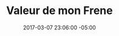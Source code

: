 ---
title: Valeur de mon Frene
date: 2017-03-07 23:06:00 -05:00
permalink: "valeur-de-mon-frene"
slider:
- image: "uploads/table-overlay-9939a3.jpg"
  icone_image: "uploads/valeur-de-mon-frene.png"
  description: "## **Valeur de mon frêne**\nTOUT **FRÊNE** POSSÈDE UNE **VALEUR**.
 LA CONNAÎTRE EST LA PREMIÈRE VICTOIRE FACE À L’AGRILE DU FRÊNE."
sections:
- engagement: ''
- titre: NOTRE MISSION
  description: Une expertise basée sur des technologies d’analyses spatiales et le cloud de dernière génération pour simplifier et bonifier l’accès à des décisions précises et économiques. La collecte et l’utilisation des données en temps réel.
  technologie: ''
- titre: NOtRE VISION
  benefices: 
  - titre: VILLE AVEC LA PRÉSENCE AGRILE DU FRÊNE
    description: Prendre le contrôle des foyers d’infestation et du bois résiduel en offrant aux intervenants les services fonctionnels et les solutions précises pour chaque activité.
  - titre: VILLE SANS LA PRÉSENCE AGRILE DU FRÊNE
    description: Localiser, documenter la population de frênes de l’ensemble du territoire  pour mieux outiller les propriétaires et maîtriser rapidement le premier foyer d’infestation. 
  - titre: NOTRE MOTIVATION
    description: Donner à chaque frêne l’intelligence pour signaler rapidement la présence de l’insecte, tout propriétaire serait à mesure d’être un acteur crédible à l’utilisation des solutions qui empêchent l’augmentation de la population ou la propagation de l’agrile du frêne
- skip: ''
- titre: PARTENAIRES DE DéVELOPPEMENT DES SOLUTIONS
  icones:
  - image: "/uploads/quebec.png"
  - image: "/uploads/terrebonne.png"
  - image: "/uploads/montreal.png"
layout: default
---